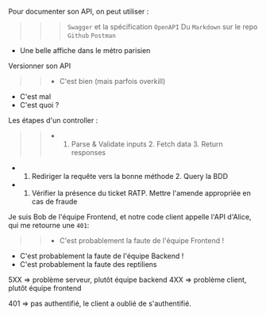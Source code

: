 Pour documenter son API, on peut utiliser :
>>> `Swagger` et la spécification `OpenAPI`
>> Du `Markdown` sur le repo `Github`
>> `Postman`
- Une belle affiche dans le métro parisien

Versionner son API
>> - C'est bien (mais parfois overkill)
- C'est mal
- C'est quoi ?

Les étapes d'un controller : 
>> - 1. Parse & Validate inputs 2. Fetch data 3. Return responses
- 1. Rediriger la requête vers la bonne méthode 2. Query la BDD
- 1. Vérifier la présence du ticket RATP. Mettre l'amende appropriée en cas de fraude

Je suis Bob de l'équipe Frontend, et notre code client appelle l'API d'Alice, qui me retourne une `401`:
>> - C'est probablement la faute de l'équipe Frontend !
- C'est probablement la faute de l'équipe Backend !
- C'est probablement la faute des reptiliens


5XX => problème serveur, plutôt équipe backend
4XX => problème client, plutôt équipe frontend

401 => pas authentifié, le client a oublié de s'authentifié.
